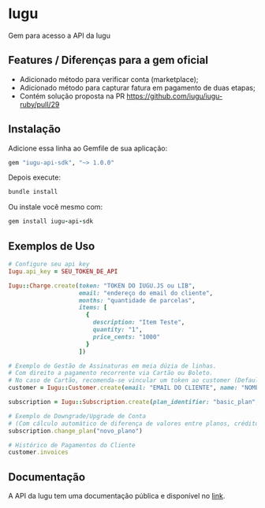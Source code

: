 # Iugu

Gem para acesso a API da Iugu

## Features / Diferenças para a gem oficial

* Adicionado método para verificar conta (marketplace);
* Adicionado método para capturar fatura em pagamento de duas etapas;
* Contém solução proposta na PR <https://github.com/iugu/iugu-ruby/pull/29>

## Instalação

Adicione essa linha ao Gemfile de sua aplicação:

```ruby
gem "iugu-api-sdk", "~> 1.0.0"
```

Depois execute:

```ruby
bundle install
```

Ou instale você mesmo com:

```ruby
gem install iugu-api-sdk
```

## Exemplos de Uso

```ruby
# Configure seu api key
Iugu.api_key = SEU_TOKEN_DE_API

Iugu::Charge.create(token: "TOKEN DO IUGU.JS ou LIB",
                    email: "endereço do email do cliente",
                    months: "quantidade de parcelas",
                    items: [
                      {
                        description: "Item Teste",
                        quantity: "1",
                        price_cents: "1000"
                      }
                    ])

# Exemplo de Gestão de Assinaturas em meia dúzia de linhas.
# Com direito a pagamento recorrente via Cartão ou Boleto.
# No caso de Cartão, recomenda-se vincular um token ao customer (Default Payment Method).
customer = Iugu::Customer.create(email: "EMAIL DO CLIENTE", name: "NOME DO CLIENTE")

subscription = Iugu::Subscription.create(plan_identifier: "basic_plan", customer_id: customer.id)

# Exemplo de Downgrade/Upgrade de Conta
# (Com cálculo automático de diferença de valores entre planos, créditos, etc)
subscription.change_plan("novo_plano")

# Histórico de Pagamentos do Cliente
customer.invoices
```

## Documentação

A API da Iugu tem uma documentação pública e disponível no [link](https://dev.iugu.com/v1.0/reference).

